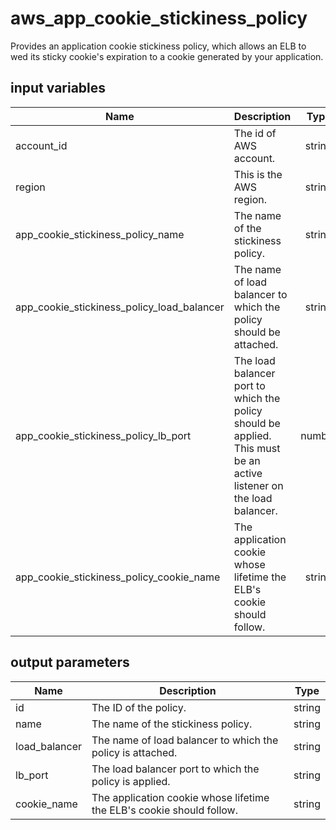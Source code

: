 # aws_app_cookie_stickiness_policy

Provides an application cookie stickiness policy, which allows an ELB to wed its sticky cookie's expiration to a cookie generated by your application.

## input variables

| Name | Description | Type | Default | Required |
|------|-------------|:----:|:-----:|:-----:|
|account_id|The id of AWS account.|string||Yes|
|region|This is the AWS region.|string|us-east-1|Yes|
|app_cookie_stickiness_policy_name|The name of the stickiness policy.|string|{{ name }}_policy|No|
|app_cookie_stickiness_policy_load_balancer|The name of load balancer to which the policy should be attached.|string||Yes|
|app_cookie_stickiness_policy_lb_port|The load balancer port to which the policy should be applied. This must be an active listener on the load balancer.|number|80|No|
|app_cookie_stickiness_policy_cookie_name|The application cookie whose lifetime the ELB's cookie should follow.|string|{{ name }}|No|

## output parameters

| Name | Description | Type |
|------|-------------|:----:|
|id|The ID of the policy.|string|
|name|The name of the stickiness policy.|string|
|load_balancer|The name of load balancer to which the policy is attached.|string|
|lb_port|The load balancer port to which the policy is applied.|string|
|cookie_name|The application cookie whose lifetime the ELB's cookie should follow.|string|
